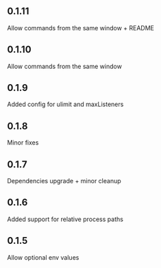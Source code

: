 0.1.11
-----
Allow commands from the same window + README

0.1.10
-----
Allow commands from the same window

0.1.9
-----
Added config for ulimit and maxListeners

0.1.8
-----
Minor fixes

0.1.7
-----
Dependencies upgrade + minor cleanup

0.1.6
-----
Added support for relative process paths

0.1.5
-----
Allow optional env values

